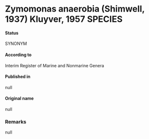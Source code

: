 # Zymomonas anaerobia (Shimwell, 1937) Kluyver, 1957 SPECIES

#### Status
SYNONYM

#### According to
Interim Register of Marine and Nonmarine Genera

#### Published in
null

#### Original name
null

### Remarks
null